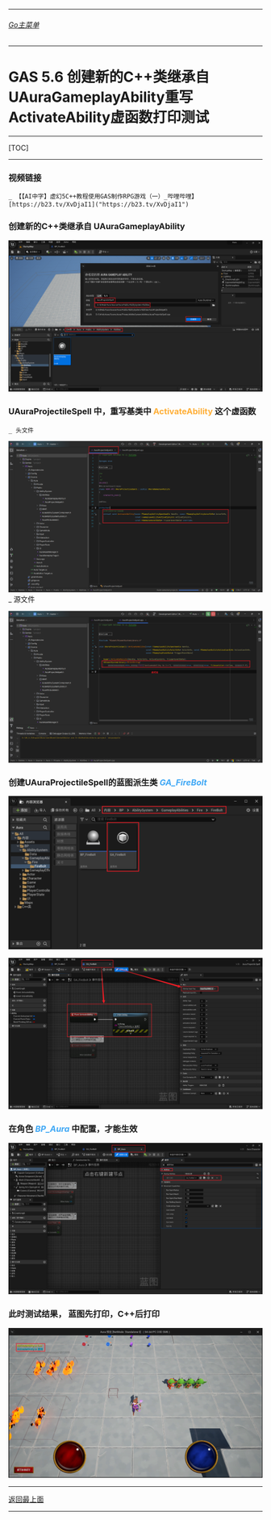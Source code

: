 ___________________________________________________________________________________________
###### [Go主菜单](../MainMenu.md)
___________________________________________________________________________________________

# GAS 5.6 创建新的C++类继承自UAuraGameplayAbility重写ActivateAbility虚函数打印测试

___________________________________________________________________________________________

[TOC]

___________________________________________________________________________________________

### 视频链接
    _ 【【AI中字】虚幻5C++教程使用GAS制作RPG游戏（一）_哔哩哔哩】 [https://b23.tv/XvDjaI1]("https://b23.tv/XvDjaI1")
### 创建新的C++类继承自 UAuraGameplayAbility
     
![图片](https://github.com/liyunlong618/LiYunLongKnowledgeLibrary/blob/main/UECPP/Models/GAS/GAS_2_Aura/DetailContent/Image/GAS_036/514965_783.png?raw=true)
### UAuraProjectileSpell 中，重写基类中 <font color=#FFAF38>**ActivateAbility**</font> 这个虚函数
    _ 头文件
         
![图片](https://github.com/liyunlong618/LiYunLongKnowledgeLibrary/blob/main/UECPP/Models/GAS/GAS_2_Aura/DetailContent/Image/GAS_036/75614_580836.png?raw=true)
    _ 源文件
         
![图片](https://github.com/liyunlong618/LiYunLongKnowledgeLibrary/blob/main/UECPP/Models/GAS/GAS_2_Aura/DetailContent/Image/GAS_036/343261_406875.png?raw=true)
### 创建UAuraProjectileSpell的蓝图派生类 <font color=#40A8F5>***GA_FireBolt***</font>
     
![图片](https://github.com/liyunlong618/LiYunLongKnowledgeLibrary/blob/main/UECPP/Models/GAS/GAS_2_Aura/DetailContent/Image/GAS_036/936274_277420.png?raw=true)
     
![图片](https://github.com/liyunlong618/LiYunLongKnowledgeLibrary/blob/main/UECPP/Models/GAS/GAS_2_Aura/DetailContent/Image/GAS_036/372015_236754.png?raw=true)
### 在角色 <font color=#40A8F5>***BP_Aura***</font> 中配置，才能生效
     
![图片](https://github.com/liyunlong618/LiYunLongKnowledgeLibrary/blob/main/UECPP/Models/GAS/GAS_2_Aura/DetailContent/Image/GAS_036/979458_823078.png?raw=true)
### 此时测试结果， **蓝图先打印，C++后打印**</font>  
![图片](https://github.com/liyunlong618/LiYunLongKnowledgeLibrary/blob/main/UECPP/Models/GAS/GAS_2_Aura/DetailContent/Image/GAS_036/227932_894669.png?raw=true)

___________________________________________________________________________________________

[返回最上面](#Go主菜单)
___________________________________________________________________________________________